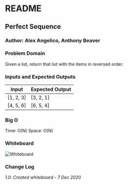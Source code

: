 # README

## Perfect Sequence

### Author: Alex Angelico, Anthony Beaver

### Problem Domain

Given a list, return that list with the items in reversed order.

### Inputs and Expected Outputs

Input |	Expected Output
----- | ---------------
[1, 2, 3] |	[3, 2, 1]
[4, 5, 6] | [6, 5, 4]

### Big O

Time: O(N)
Space: O(N)

### Whiteboard

![Whiteboard](assets/array-reverse.jpg)

### Change Log

*1.0: Created whiteboard - 7 Dec 2020*
